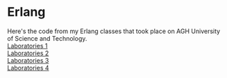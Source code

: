 # Erlang
Here's the code from my Erlang classes that took place on AGH University of Science and Technology.  
<a href="https://github.com/LucasJezap/Erlang/tree/master/lab1"> Laboratories 1  
<a href="https://github.com/LucasJezap/Erlang/tree/master/lab2"> Laboratories 2  
<a href="https://github.com/LucasJezap/Erlang/tree/master/lab3"> Laboratories 3  
<a href="https://github.com/LucasJezap/Erlang/tree/master/lab4"> Laboratories 4  
